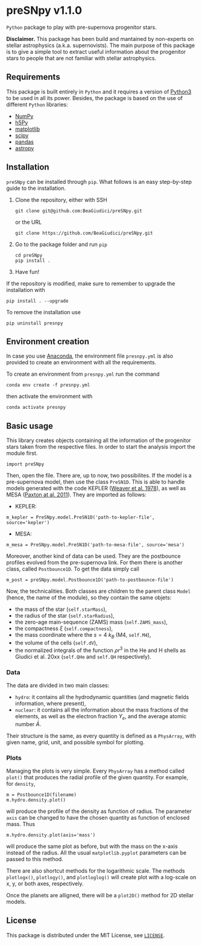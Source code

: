# preSNpy v1.1.0
`Python` package to play with pre-supernova progenitor stars.

**Disclaimer.** This package has been build and mantained by non-experts on stellar astrophysics (a.k.a. supernovists). The main purpose of this package is to give a simple tool to extract useful information about the progenitor stars to people that are not familiar with stellar astrophysics.

## Requirements

This package is built entirely in `Python` and it requires a version of [Python3](https://www.python.org/) to be used in all its power.
Besides, the package is based on the use of different `Python` libraries:
 - [NumPy](https://numpy.org/)
 - [h5Py](https://www.h5py.org/)
 - [matplotlib](https://matplotlib.org/)
 - [scipy](https://scipy.org/)
 - [pandas](https://pandas.pydata.org/)
 - [astropy](https://www.astropy.org/)

## Installation
`preSNpy` can be installed through `pip`. What follows is an easy step-by-step guide to the installation.

1. Clone the repository, either with SSH
   ```
   git clone git@github.com:BeaGiudici/preSNpy.git
   ```
   or the URL
   ```
   git clone https://github.com/BeaGiudici/preSNpy.git
   ```
3. Go to the package folder and run `pip`
   ```
   cd preSNpy
   pip install .
   ```
4. Have fun!

If the repository is modified, make sure to remember to upgrade the installation with
   ```
   pip install . --upgrade
   ```
To remove the installation use
   ```
   pip uninstall presnpy
   ```

## Environment creation

In case you use [Anaconda](https://docs.anaconda.com/), the environment file `presnpy.yml` is also provided to create an environment with all the requirements.

To create an environment from `presnpy.yml` run the command
```
conda env create -f presnpy.yml
```
then activate the environment with
```
conda activate presnpy
```

## Basic usage

This library creates objects containing all the information of the progenitor stars taken from the respective files. In order to start the analysis import the module first.
```
import preSNpy
```
Then, open the file. There are, up to now, two possibilites. If the model is a pre-supernova model, then use the class `PreSN1D`.
This is able to handle models generated with the code KEPLER ([Weaver et al. 1978](https://ui.adsabs.harvard.edu/abs/1978ApJ...225.1021W/abstract)), as well as MESA ([Paxton at al. 2011](https://ui.adsabs.harvard.edu/abs/2011ApJS..192....3P/abstract)). They are imported as follows:
- KEPLER:
```
m_kepler = PreSNpy.model.PreSN1D('path-to-kepler-file', source='kepler')
```
- MESA:
```
m_mesa = PreSNpy.model.PreSN1D('path-to-mesa-file', source='mesa')
```

Moreover, another kind of data can be used. They are the postbounce profiles evolved from the pre-supernova link. For them there is another class, called `Postbounce1D`. To get the data simply call
```
m_post = preSNpy.model.Postbounce1D('path-to-postbounce-file')
```

Now, the technicalities. Both classes are children to the parent class `Model` (hence, the name of the module), so they contain the same objets:
 - the mass of the star (`self.starMass`),
 - the radius of the star (`self.starRadius`),
 - the zero-age main-sequence (ZAMS) mass (`self.ZAMS_mass`),
 - the compactness $\xi$ (`self.compactness`),
 - the mass coordinate where the $s = 4$ $k_B$ (M4, `self.M4`),
 - the volume of the cells (`self.dV`),
 - the normalized integrals of the function $\rho r^3$ in the He and H shells as Giudici et al. 20xx (`self.QHe` and `self.QH` respectively).

### Data
The data are divided in two main classes: 
 - `hydro`: it contains all the hydrodynamic quantities (and magnetic fields information, where present),
 - `nuclear`: it contains all the information about the mass fractions of the elements, as well as the electron fraction $Y_e$, and the average atomic number $\bar{A}$.

Their structure is the same, as every quantity is defined as a `PhysArray`, with given name, grid, unit, and possible symbol for plotting.

### Plots
Managing the plots is very simple. Every `PhysArray` has a method called `plot()` that produces the radial profile of the given quantity. For example, for `density`,
```
m = Postbounce1D(filename)
m.hydro.density.plot()
```
will produce the profile of the density as function of radius. The parameter `axis` can be changed to have the chosen quantity as function of enclosed mass. Thus
```
m.hydro.density.plot(axis='mass')
```
will produce the same plot as before, but with the mass on the x-axis instead of the radius. All the usual `matplotlib.pyplot` parameters can be passed to this method.

There are also shortcut methods for the logarithmic scale. The methods `plotlogx()`, `plotlogy()`, and `plotloglog()` will create plot with a log-scale on x, y, or both axes, respectively.

Once the planets are alligned, there will be a `plot2D()` method for 2D stellar models.

## License
This package is distributed under the MIT License, see [`LICENSE`](./LICENSE).
